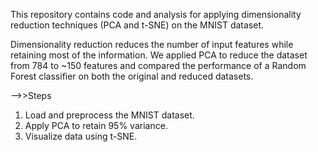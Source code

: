 This repository contains code and analysis for applying dimensionality reduction techniques (PCA and t-SNE) on the MNIST dataset.


Dimensionality reduction reduces the number of input features while retaining most of the information. We applied PCA to reduce the dataset from 784 to ~150 features and compared the performance of a Random Forest classifier on both the original and reduced datasets.

-->>Steps
1. Load and preprocess the MNIST dataset.
2. Apply PCA to retain 95% variance.
3. Visualize data using t-SNE.
